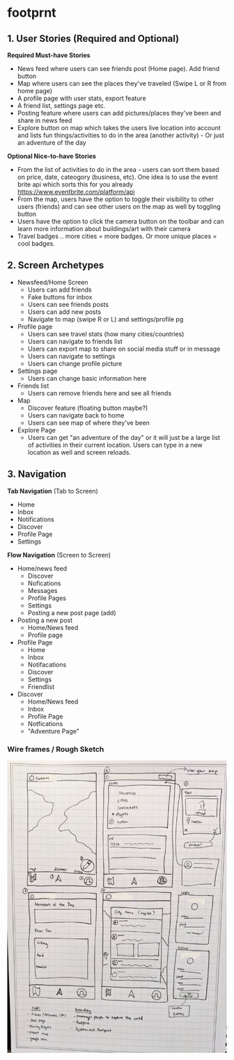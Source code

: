 # footprnt
## 1. User Stories (Required and Optional)

**Required Must-have Stories**

 * News feed where users can see friends post (Home page). Add friend button
 * Map where users can see the places they've traveled (Swipe L or R from home page)
 * A profile page with user stats, export feature
 * A friend list, settings page etc.
 * Posting feature where users can add pictures/places they've been and share in news feed
 * Explore button on map which takes the users live location into account and lists fun things/activities to do in the area (another activity) - Or just an adventure of the day

**Optional Nice-to-have Stories**
 * From the list of activities to do in the area - users can sort them based on price, date, cateogory (business, etc). One idea is to use the event brite api which sorts this for you already https://www.eventbrite.com/platform/api
 * From the map, users have the option to toggle their visibility to other users (friends) and can see other users on the map as well by toggling button
 * Users have the option to click the camera button on the toolbar and can learn more information about buildings/art with their camera
 * Travel badges .. more cities = more badges. Or more unique places = cool badges.

## 2. Screen Archetypes

 * Newsfeed/Home Screen
   * Users can add friends
   * Fake buttons for inbox
   * Users can see friends posts
   * Users can add new posts
   * Navigate to map (swipe R or L) and settings/profile pg
 * Profile page
   * Users can see travel stats (how many cities/countries)
   * Users can navigate to friends list
   * Users can export map to share on social media stuff or in message
   * Users can navigate to settings
   * Users can change profile picture
 * Settings page
    * Users can change basic information here
* Friends list
    * Users can remove friends here and see all friends
* Map
    * Discover feature (floating button maybe?)
    * Users can navigate back to home
    * Users can see map of where they've been
* Explore Page
    * Users can get "an adventure of the day" or it will just be a large list of activities in their current location. Users can type in a new location as well and screen reloads.


## 3. Navigation

**Tab Navigation** (Tab to Screen)

 * Home
 * Inbox
 * Notifications
 * Discover
 * Profile Page
 * Settings

**Flow Navigation** (Screen to Screen)

 * Home/news feed
   * Discover
    * Nofications
    * Messages
    * Profile Pages
    * Settings
    * Posting a new post page (add)
 * Posting a new post
   * Home/News feed
   * Profile page
 * Profile Page
     * Home
     * Inbox
     * Notifacations
     * Discover
     * Settings
     * Friendlist
* Discover
    * Home/News feed
    * Inbox
    * Profile Page
    * Notfications
    * "Adventure Page"

### Wire frames / Rough Sketch
<img src='specs.jpg' title='Specs' width='' />

